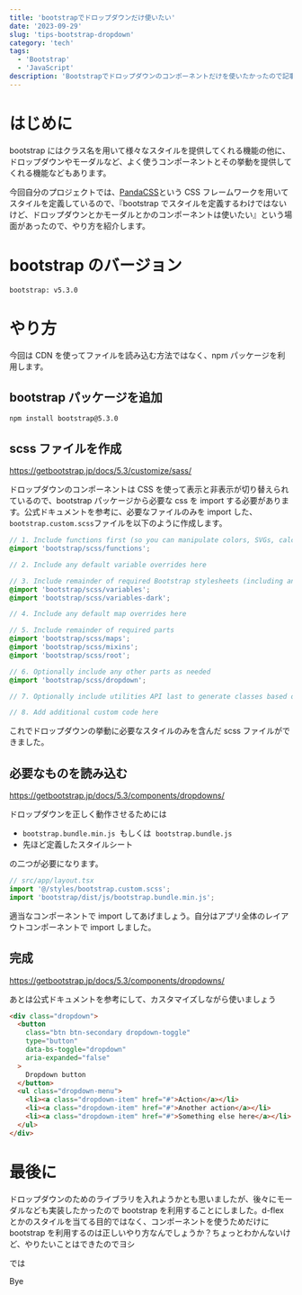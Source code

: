 ```yaml
---
title: 'bootstrapでドロップダウンだけ使いたい'
date: '2023-09-29'
slug: 'tips-bootstrap-dropdown'
category: 'tech'
tags:
  - 'Bootstrap'
  - 'JavaScript'
description: 'Bootstrapでドロップダウンのコンポーネントだけを使いたかったので記事にしました。全てのスタイルをimportせずに、ドロップダウンに必要なものだけを利用しています。ドロップダウンだけじゃなく、モーダルや他のコンポーネントでも同じだと思うのでぜひ参考にしてください。'
---
```


# はじめに

bootstrap にはクラス名を用いて様々なスタイルを提供してくれる機能の他に、ドロップダウンやモーダルなど、よく使うコンポーネントとその挙動を提供してくれる機能などもあります。

今回自分のプロジェクトでは、[PandaCSS](https://panda-css.com/)という CSS フレームワークを用いてスタイルを定義しているので、『bootstrap でスタイルを定義するわけではないけど、ドロップダウンとかモーダルとかのコンポーネントは使いたい』という場面があったので、やり方を紹介します。

# bootstrap のバージョン

`bootstrap: v5.3.0`

# やり方

今回は CDN を使ってファイルを読み込む方法ではなく、npm パッケージを利用します。

## bootstrap パッケージを追加

```
npm install bootstrap@5.3.0
```

## scss ファイルを作成

https://getbootstrap.jp/docs/5.3/customize/sass/

ドロップダウンのコンポーネントは CSS を使って表示と非表示が切り替えられているので、bootstrap パッケージから必要な css を import する必要があります。公式ドキュメントを参考に、必要なファイルのみを import した、`bootstrap.custom.scss`ファイルを以下のように作成します。

```scss
// 1. Include functions first (so you can manipulate colors, SVGs, calc, etc)
@import 'bootstrap/scss/functions';

// 2. Include any default variable overrides here

// 3. Include remainder of required Bootstrap stylesheets (including any separate color mode stylesheets)
@import 'bootstrap/scss/variables';
@import 'bootstrap/scss/variables-dark';

// 4. Include any default map overrides here

// 5. Include remainder of required parts
@import 'bootstrap/scss/maps';
@import 'bootstrap/scss/mixins';
@import 'bootstrap/scss/root';

// 6. Optionally include any other parts as needed
@import 'bootstrap/scss/dropdown';

// 7. Optionally include utilities API last to generate classes based on the Sass map in `_utilities.scss`

// 8. Add additional custom code here
```

これでドロップダウンの挙動に必要なスタイルのみを含んだ scss ファイルができました。

## 必要なものを読み込む

https://getbootstrap.jp/docs/5.3/components/dropdowns/

ドロップダウンを正しく動作させるためには

- `bootstrap.bundle.min.js`  もしくは  `bootstrap.bundle.js`
- 先ほど定義したスタイルシート

の二つが必要になります。

```javascript
// src/app/layout.tsx
import '@/styles/bootstrap.custom.scss';
import 'bootstrap/dist/js/bootstrap.bundle.min.js';
```

適当なコンポーネントで import してあげましょう。自分はアプリ全体のレイアウトコンポーネントで import しました。

## 完成

https://getbootstrap.jp/docs/5.3/components/dropdowns/

あとは公式ドキュメントを参考にして、カスタマイズしながら使いましょう

```html
<div class="dropdown">
  <button
    class="btn btn-secondary dropdown-toggle"
    type="button"
    data-bs-toggle="dropdown"
    aria-expanded="false"
  >
    Dropdown button
  </button>
  <ul class="dropdown-menu">
    <li><a class="dropdown-item" href="#">Action</a></li>
    <li><a class="dropdown-item" href="#">Another action</a></li>
    <li><a class="dropdown-item" href="#">Something else here</a></li>
  </ul>
</div>
```

# 最後に

ドロップダウンのためのライブラリを入れようかとも思いましたが、後々にモーダルなども実装したかったので bootstrap を利用することにしました。d-flex とかのスタイルを当てる目的ではなく、コンポーネントを使うためだけに bootstrap を利用するのは正しいやり方なんでしょうか？ちょっとわかんないけど、やりたいことはできたのでヨシ

では

Bye
